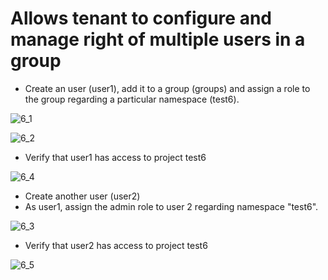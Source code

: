 # Allows tenant to configure and manage right of multiple users in a group

* Create an user (user1), add it to a group (groups) and assign a role to the group regarding a particular namespace (test6).

![6_1](https://user-images.githubusercontent.com/40834361/43862268-d3b30624-9b1e-11e8-9cd4-baaee4d796c9.png)

![6_2](https://user-images.githubusercontent.com/40834361/43862269-d3c851e6-9b1e-11e8-862d-4ed57aa0b127.png)

* Verify that user1 has access to project test6

![6_4](https://user-images.githubusercontent.com/40834361/43862654-e2df0dfe-9b1f-11e8-9284-a6dee6085ace.png)

* Create another user (user2)
* As user1, assign the admin role to user 2 regarding namespace "test6".

![6_3](https://user-images.githubusercontent.com/40834361/43862653-e2cab7dc-9b1f-11e8-8928-24feb1caf7c1.png)

* Verify that user2 has access to project test6

![6_5](https://user-images.githubusercontent.com/40834361/43862656-e2f3ecce-9b1f-11e8-8435-69f874a8df2a.png)
